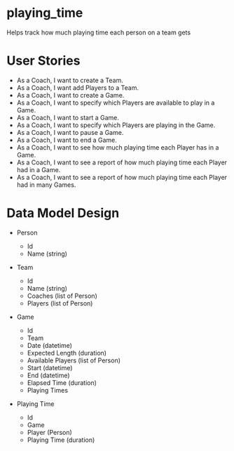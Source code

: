 # playing_time

Helps track how much playing time each person on a team gets

# User Stories

* As a Coach, I want to create a Team.
* As a Coach, I want add Players to a Team.
* As a Coach, I want to create a Game.
* As a Coach, I want to specify which Players are available to play in a Game.
* As a Coach, I want to start a Game.
* As a Coach, I want to specify which Players are playing in the Game.
* As a Coach, I want to pause a Game.
* As a Coach, I want to end a Game.
* As a Coach, I want to see how much playing time each Player has in a Game.
* As a Coach, I want to see a report of how much playing time each Player had in a Game.
* As a Coach, I want to see a report of how much playing time each Player had in many Games.

# Data Model Design

* Person
  * Id
  * Name (string)

* Team
  * Id
  * Name (string)
  * Coaches (list of Person)
  * Players (list of Person)

* Game
  * Id
  * Team
  * Date (datetime)
  * Expected Length (duration)
  * Available Players (list of Person)
  * Start (datetime)
  * End (datetime)
  * Elapsed Time (duration)
  * Playing Times

* Playing Time
  * Id
  * Game
  * Player (Person)
  * Playing Time (duration)

